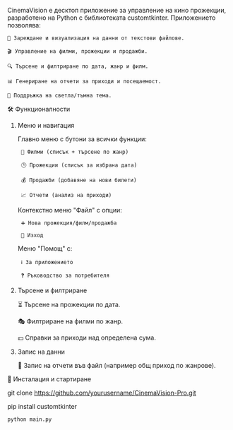 CinemaVision е десктоп приложение за управление на кино прожекции, разработено на Python с библиотеката customtkinter. Приложението позволява:

    📂 Зареждане и визуализация на данни от текстови файлове.

    🎬 Управление на филми, прожекции и продажби.

    🔍 Търсене и филтриране по дата, жанр и филм.

    📊 Генериране на отчети за приходи и посещаемост.

    🌙 Поддръжка на светла/тъмна тема.

🛠 Функционалности
1. Меню и навигация

    Главно меню с бутони за всички функции:

        🎥 Филми (списък + търсене по жанр)

        🕒 Прожекции (списък за избрана дата)

        💰 Продажби (добавяне на нови билети)

        📈 Отчети (анализ на приходи)

    Контекстно меню "Файл" с опции:

        ➕ Нова прожекция/филм/продажба

        🚪 Изход

    Меню "Помощ" с:

        ℹ️ За приложението

        ❓ Ръководство за потребителя


2. Търсене и филтриране

    ⏳ Търсене на прожекции по дата.

    🎭 Филтриране на филми по жанр.

    💵 Справки за приходи над определена сума.

3. Запис на данни

    💾 Запис на отчети във файл (например общ приход по жанрове).



📌 Инсталация и стартиране

git clone https://github.com/yourusername/CinemaVision-Pro.git  

pip install customtkinter  

    python main.py 
